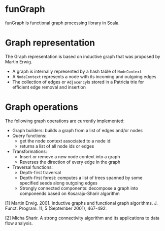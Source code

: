 # funGraph
funGraph is functional graph processing library in Scala. 

# Graph representation
The Graph representation is based on inductive graph that was proposed by Martin Erwig.

  * A graph is internally represented by a hash table of `NodeContext`
  * A `NodeContext` represents a node with its incoming and outgoing edges
  * The collection of edges or `Adjacency`is stored in a Patricia trie for efficient edge removal and insertion 


# Graph operations
The following graph operations are currently implemented:
- Graph builders: builds a graph from a list of edges and/or nodes
- Query functions: 
   * get the node context associated to a node id
   * returns a list of all node ids or edges
- Transformations:
   * Insert or remove a new node context into a graph
   * Reverses the direction of every edge in the graph
- Traversal functions: 
   * Depth-first traversal 
   * Depth-first forest: computes a list of trees spanned by some specified seeds along outgoing edges
   * Strongly connected components: decompose a graph into componends based on Kosaraju-Sharir algorithm

[1] Martin Erwig. 2001. Inductive graphs and functional graph algorithms. J. Funct. Program. 11, 5 (September 2001), 467-492.

[2] Micha Sharir. A strong connectivity algorithm and its applications to data flow analysis.
